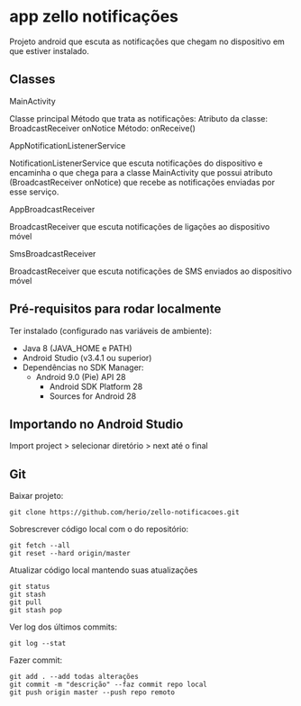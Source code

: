 # app zello notificações

Projeto android que escuta as notificações que chegam no dispositivo em que estiver instalado.

## Classes

MainActivity

 Classe principal
  Método que trata as notificações:
   Atributo da classe: BroadcastReceiver onNotice
   Método: onReceive()
		
AppNotificationListenerService

 NotificationListenerService que escuta notificações do dispositivo e encaminha o que chega para a classe MainActivity que possui atributo (BroadcastReceiver onNotice) que recebe as notificações enviadas por esse serviço.

AppBroadcastReceiver

 BroadcastReceiver que escuta notificações de ligações ao dispositivo móvel

SmsBroadcastReceiver

 BroadcastReceiver que escuta notificações de SMS enviados ao dispositivo móvel
	

## Pré-requisitos para rodar localmente

Ter instalado (configurado nas variáveis de ambiente):
- Java 8 (JAVA_HOME e PATH)
- Android Studio (v3.4.1 ou superior)
- Dependências no SDK Manager:
	- Android 9.0 (Pie) API 28
		- Android SDK Platform 28
		- Sources for Android 28


## Importando no Android Studio

Import project > selecionar diretório > next até o final
    
	
## Git

Baixar projeto:

    git clone https://github.com/herio/zello-notificacoes.git

Sobrescrever código local com o do repositório:

    git fetch --all
	git reset --hard origin/master
	
Atualizar código local mantendo suas atualizações
  
    git status
	git stash
	git pull
	git stash pop

Ver log dos últimos commits:

    git log --stat

Fazer commit:

    git add . --add todas alterações
    git commit -m "descrição" --faz commit repo local
    git push origin master --push repo remoto
    
